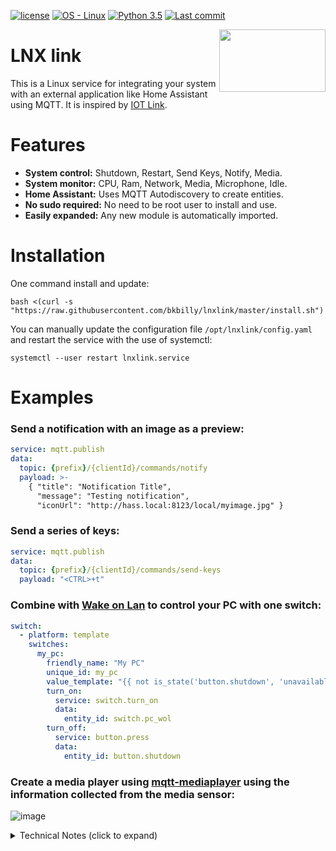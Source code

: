 [![license](https://img.shields.io/badge/license-MIT-blue)](LICENSE.md)
[![OS - Linux](https://img.shields.io/badge/OS-Linux-blue?logo=linux&logoColor=white)]()
[![Python 3.5](https://img.shields.io/badge/Python-3.5-blue?logo=python&logoColor=white)]()
[![Last commit](https://img.shields.io/github/last-commit/bkbilly/lnxlink?color=blue&logo=github&logoColor=white)]()

<img align="right" width="170" height="100" src="https://github.com/bkbilly/lnxlink/blob/master/logo.png?raw=true">

# LNX link
This is a Linux service for integrating your system with an external application like Home Assistant using MQTT.
It is inspired by [IOT Link](https://iotlink.gitlab.io/).

# Features
 - **System control:** Shutdown, Restart, Send Keys, Notify, Media.
 - **System monitor:** CPU, Ram, Network, Media, Microphone, Idle.
 - **Home Assistant:** Uses MQTT Autodiscovery to create entities.
 - **No sudo required:** No need to be root user to install and use.
 - **Easily expanded:** Any new module is automatically imported.

# Installation
One command install and update:
```shell
bash <(curl -s "https://raw.githubusercontent.com/bkbilly/lnxlink/master/install.sh")
```
You can manually update the configuration file `/opt/lnxlink/config.yaml` and restart the service with the use of systemctl:
```shell
systemctl --user restart lnxlink.service
```

# Examples

### Send a notification with an image as a preview:
```yaml
service: mqtt.publish
data:
  topic: {prefix}/{clientId}/commands/notify
  payload: >-
    { "title": "Notification Title",
      "message": "Testing notification",
      "iconUrl": "http://hass.local:8123/local/myimage.jpg" }
```

### Send a series of keys:
```yaml
service: mqtt.publish
data:
  topic: {prefix}/{clientId}/commands/send-keys
  payload: "<CTRL>+t"
```

### Combine with [Wake on Lan](https://www.home-assistant.io/integrations/wake_on_lan/) to control your PC with one switch:
```yaml
switch:
  - platform: template
    switches:
      my_pc:
        friendly_name: "My PC"
        unique_id: my_pc
        value_template: "{{ not is_state('button.shutdown', 'unavailable') }}"
        turn_on:
          service: switch.turn_on
          data:
            entity_id: switch.pc_wol
        turn_off:
          service: button.press
          data:
            entity_id: button.shutdown
```

### Create a media player using [mqtt-mediaplayer](https://github.com/bkbilly/hass-mqtt-mediaplayer) using the information collected from the media sensor:

![image](https://user-images.githubusercontent.com/518494/193397441-f18bb5fa-de37-4d95-9158-32cd81b31c72.png)






<details><summary>Technical Notes (click to expand)</summary>

# Creating new senosr
To expand the supported features, create a new python file on **modules** folder and use this template:
```python
class Addon():
    name = 'Example'
    icon = 'mdi:home-assistant'
    unit = ''

    def startControl(self, topic, data):
        ''' When a command is sent, it will run this method '''
        print(topic, data)

    def getInfo(self):
        ''' Returns any type that can be converted to JSON '''
        return 15

    def exposedControls(self):
        ''' Optional method which exposes an entity '''
        return {
            "mybutton": {
                "type": "button",
                "icon": "mdi:button-cursor",
            }
        }
```

</details>
